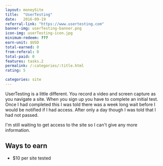 ```yaml
---
layout: moneySite
title:  "UserTesting"
date:   2016-09-19
referral-link: "https://www.usertesting.com"
banner-img: userTesting-banner.png
icon-img: userTesting-icon.jpg
minimum-redeem: ???
earn-unit: $USD
total-earned: 0
from-referal: 0
total-paid: 0
features: tasks.2
permalink: /:categories/:title.html
rating: 5

categories: site
---
```


UserTesting is a little different. You record a video and screen capture as you navigate a site. When you sign up you have to complete an initial test. Once I had completed this I was told there was a week long wait before I would be notified if I had access. After only a day though I was told that I had not passed.


I'm still waiting to get access to the site so I can't give any more information.


Ways to earn
---

* $10 per site tested
